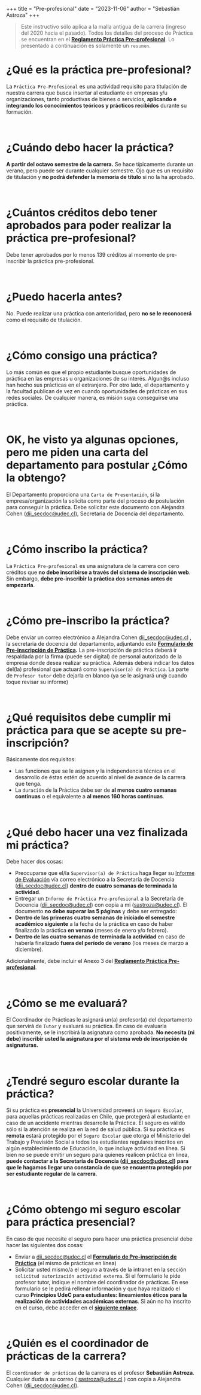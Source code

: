 +++
title = "Pre-profesional"
date = "2023-11-06"
author = "Sebastián Astroza"
+++

> Este instructivo sólo aplica a la malla antigua de la carrera (ingreso del 2020 hacia el pasado). Todos los detalles del proceso de Práctica se encuentran en el **[Reglamento Práctica Pre-profesional](/reglamento_practica_pre-profesional.pdf)**. Lo presentado a continuación es solamente un `resumen`.

# ¿Qué es la práctica pre-profesional?

La `Práctica Pre-Profesional` es una actividad requisito para titulación de nuestra carrera que busca insertar al estudiante en empresas y/u organizaciones, tanto productivas de bienes o servicios, **aplicando e integrando los conocimientos teóricos y prácticos recibidos** durante su formación.

&nbsp;    

# ¿Cuándo debo hacer la práctica?

**A partir del octavo semestre de la carrera.** Se hace típicamente durante un verano, pero puede ser durante cualquier semestre. Ojo que es un requisito de titulación y **no podrá defender la memoria de título** si no la ha aprobado.

&nbsp;    

# ¿Cuántos créditos debo tener aprobados para poder realizar la práctica pre-profesional?

Debe tener aprobados por lo menos 139 créditos al momento de pre-inscribir la práctica pre-profesional.


&nbsp;    

# ¿Puedo hacerla antes?

No. Puede realizar una práctica con anterioridad, pero **no se le reconocerá** como el requisito de titulación.

&nbsp;    

# ¿Cómo consigo una práctica?

Lo más común es que el propio estudiante busque oportunidades de práctica en las empresas u organizaciones de su interés. Algun@s incluso han hecho sus prácticas en el extranjero. Por otro lado, el departamento y la facultad publican de vez en cuando oportunidades de prácticas en sus redes sociales. De cualquier manera, es misión suya conseguirse una práctica.

&nbsp;    

# OK, he visto ya algunas opciones, pero me piden una carta del departamento para postular ¿Cómo la obtengo?

El Departamento proporciona una `Carta de Presentación`, si la empresa/organización la solicita como parte del proceso de postulación para conseguir la práctica. Debe solicitar este documento con Alejandra Cohen (dii_secdoc@udec.cl), Secretaria de Docencia del departamento.

&nbsp;    

# ¿Cómo inscribo la práctica?

La  `Práctica Pre-profesional` es una asignatura de la carrera con cero créditos que **no debe inscribirse a través del sistema de inscripción web**. Sin embargo, **debe pre-inscribir la práctica dos semanas antes de empezarla**.

&nbsp;    

# ¿Cómo pre-inscribo la práctica?

Debe enviar un correo electrónico a Alejandra Cohen dii_secdoc@udec.cl , la secretaria de docencia del departamento, adjuntando este **[Formulario de Pre-inscripción de Práctica](/Formulario_pre_inscripcion_practica_pre-profesional.pdf).** La pre-inscripción de práctica deberá ir respaldada por la firma (puede ser digital) de personal autorizado de la empresa donde desea realizar su práctica. Además deberá indicar los datos del(la) profesional que actuará como `Supervisor(a) de Práctica`. La parte de `Profesor tutor` debe dejarla en blanco (ya se le asignará un@ cuando toque revisar su informe)

&nbsp;    

# ¿Qué requisitos debe cumplir mi práctica para que se acepte su pre-inscripción?

Básicamente dos requisitos:

- Las funciones que se le asignen y la independencia técnica en el desarrollo de éstas estén de acuerdo al nivel de avance de la carrera que tenga. 
- La `duración` de la Práctica debe ser de **al menos cuatro semanas continuas** o el equivalente a **al menos 160 horas continuas**. 


&nbsp;   

# ¿Qué debo hacer una vez finalizada mi práctica?

Debe hacer dos cosas:
- Preocuparse que el/la `Supervisor(a) de Práctica` haga llegar su [Informe de Evaluación](/anexo2_practica_pre-profesional.pdf) vía correo electrónico a la Secretaría de Docencia (dii_secdoc@udec.cl) **dentro de cuatro semanas de terminada la actividad**. 
- Entregar un `Informe de Práctica Pre-profesional` a la Secretaría de Docencia (dii_secdoc@udec.cl) con copia a mi (sastroza@udec.cl). El documento **no debe superar las 5 páginas** y debe ser entregado:
- **Dentro de las primeras cuatro semanas de iniciado el semestre académico siguiente** a la fecha de la práctica en caso de haber finalizado la práctica **en verano** (meses de enero y/o febrero).
- **Dentro de las cuatro semanas de terminada la actividad** en caso de haberla finalizado **fuera del período de verano** (los meses de marzo a diciembre).

 Adicionalmente, debe incluir el Anexo 3 del **[Reglamento Práctica Pre-profesional](/reglamento_practica_pre-profesional.pdf)**.

&nbsp;  

# ¿Cómo se me evaluará?

El Coordinador de Prácticas le asignará un(a) profesor(a) del departamento que servirá de `Tutor` y evaluará su práctica. En caso de evaluarla positivamente, se le inscribirá la asignatura como aprobada. **No necesita (ni debe) inscribir usted la asignatura por el sistema web de inscripción de asignaturas.**

&nbsp;    

# ¿Tendré seguro escolar durante la práctica?

Si su práctica es **presencial** la Universidad proveerá un `Seguro Escolar`, para aquellas prácticas realizadas en Chile, que protegerá al estudiante en caso de un accidente mientras desarrolle la Práctica. El seguro es válido sólo si la atención se realiza en la red de salud pública. Si su práctica es **remota** estará protegido por el `Seguro Escolar` que otorga el Ministerio del Trabajo y Previsión Social a todos los estudiantes regulares inscritos en algún establecimiento de Educación, lo que incluye actividad en línea. Si bien no se puede emitir un seguro para quienes realicen práctica en línea, **puede contactar a la Secretaria de Docencia (dii_secdoc@udec.cl) para  que le hagamos llegar una constancia de que se encuentra protegido por ser estudiante regular de la carrera**.

&nbsp; 

# ¿Cómo obtengo mi seguro escolar para práctica presencial?

En caso de que necesite el seguro para hacer una práctica presencial debe hacer las siguientes dos cosas:

- Enviar a  dii_secdoc@udec.cl el **[Formulario de Pre-inscripción de Práctica](/Formulario_pre_inscripcion_practica_pre-profesional.pdf)** (el mismo de prácticas en línea)
- Solicitar usted mismo/a el seguro a través de la intranet en la sección `solicitud autorización actividad externa`. Si el formulario le pide profesor tutor, indique el nombre del coordinador de prácticas. En ese formulario se le pedirá rellenar información y que haya realizado el curso **Principios UdeC para estudiantes: lineamientos éticos para la realización de actividades académicas externas**.  Si aún no ha inscrito en el curso, debe acceder en el **[siguiente enlace](https://udec.instructure.com/courses/48342)**.

&nbsp; 

# ¿Quién es el coordinador de prácticas de la carrera?

El `coordinador de prácticas` de la carrera es el profesor **Sebastián Astroza**. Cualquier duda a su correo ( sastroza@udec.cl ) con copia a Alejandra Cohen (dii_secdoc@udec.cl).
